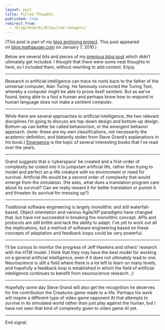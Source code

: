 ```yaml
---
layout: post
title: Pulled Thoughts
published: true
redirect_from:
  - /blog/2010/01/07/pulled-thoughts/
---
```


(This post is part of my [blog archiving project](/about#old-posts). This post appeared on [blog.mattgauger.com](http://blog.mattgauger.com/2010/01/07/pulled-thoughts/#) on January 7, 2010.)

Below are several bits and pieces of my [previous blog post](http://blog.mattgauger.com/2010/01/05/emergent-behavior/) which didn’t ultimately get included. I thought that there were some neat thoughts in here, so I included them, without rewriting to add context. Enjoy.

* * *

Research in artificial intelligence can trace its roots back to the father of the universal computer, Alan Turing. He famously concocted the Turing Test, whereby a computer might be able to prove itself sentient. But as we’ve found, being able to a fool a human and perhaps know how to respond in human language does not make a sentient computer.

* * *

While there are several approaches to artificial intelligence, the two relevant disciplines I’m going to discuss are top-down design and bottom-up design. Bottom-up can better be called behaviorism, or the emergent behavior approach. (note: these are my own classifications, not necessarily the academic definition, and blatantly stolen from Steve Grand’s explanations in his book.) [Emergence](http://en.wikipedia.org/wiki/Emergence) is the topic of several interesting books that I’ve read over the years.

* * *

Grand suggests that a ‘cyberspace’ be created and a first-order of complexity be coded into it to jumpstart artificial life, rather than trying to model and perfect an a-life creature with no environment or need for survival. Artificial life would be a second order of complexity that would emerge from the simulation. (He asks, what does a translation program care about its survival? Can we really reward it for better translation or punish it and threaten its survival for messing up?)

* * *

Traditional software engineering is largely monolithic and still waterfall-based. Object orientation and various Agile/XP paradigms have changed that, but have not succeeded in breaking the monolithic concept. APIs and protocols are still brittle and lack the ability to adapt. I’ve yet to work out all the implications, but a method of software engineering based on these concepts of adaptation and feedback loops could be very powerful.

* * *

I’ll be curious to monitor the progress of Jeff Hawkins and others’ research with the HTM model. I think that they may have the best model for working on a general artificial intelligence, even if it does not ultimately lead to one. Neuroscience is still a field where there is a lot left to learn on many levels, and hopefully a feedback loop is established in which the field of artificial intelligence continues to benefit from neuroscience research. ;)

* * *

Hopefully some day Steve Grand will also get the recognition he deserves for the contribution the Creatures game made to a-life. Perhaps his work will inspire a different type of video game opponent AI that attempts to survive in its simulated world rather than just play against the human, but I have not seen that kind of complexity given to video game AI yet.

* * *

End signal.

